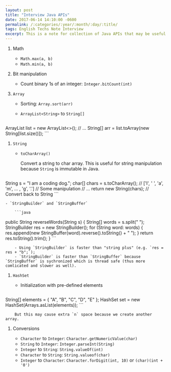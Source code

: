 ```yaml
---
layout: post
title: "Interview Java APIs"
date: 2017-06-14 14:10:00 -0600
permalink: /:categories/:year/:month/:day/:title/
tags: English Techs Note Interview
excerpt: This is a note for collection of Java APIs that may be useful in coding interviews.
---
```


1. Math

    - `Math.max(a, b)`
    - `Math.min(a, b)`

1. Bit manipulation

    - Count binary 1s of an integer: `Integer.bitCount(int)`

1. `Array`

    - Sorting: `Array.sort(arr)`

    - `ArrayList<String>` to `String[]`

        ```java
ArrayList<String> list = new ArrayList<>();
// ...
String[] arr = list.toArray(new String[list.size()]);
        ```

1. `String`

    - `toCharArray()`

        Convert a string to char array. This is useful for string manipulation because `String` is immutable in Java.

        ```java
String s = "I am a coding dog.";
char[] chars = s.toCharArray(); // ['I', ' ', 'a', 'm', ... , 'g', '.']
// Some manipulation
// ...
return new String(chars); // Convert back to String
        ```

    - `StringBuilder` and `StringBuffer`

        ```java
public String reverseWords(String s) {
  String[] words = s.split(" ");
  StringBuilder res = new StringBuilder();
  for (String word: words) {
          res.append(new StringBuffer(word).reverse().toString() + " ");
  }
  return res.toString().trim();
}
        ```

        - Using `StringBuilder` is faster than "string plus" (e.g. `res = res + "b";`);
        - `StringBuilder` is faster than `StringBuffer` because `StringBuffer` is sychronized which is thread safe (thus more comlicated and slower as well).

1. `HashSet`

    - Initialization with pre-defined elements

        ```java
String[] elements = { "A", "B", "C", "D", "E" };
HashSet set = new HashSet(Arrays.asList(elements));
        ```

        But this may cause extra `n` space because we create another array.

1. Conversions

    - `Character` to `Integer`: `Character.getNumericValue(char)`
    - `String` to `Integer`: `Integer.parseInt(String)`
    - `Integer` to `String`: `String.valueOf(int)`
    - `Character` to `String`: `String.valueof(char)`
    - `Integer` to `Character`: `Character.forDigit(int, 10)` or `(char)(int + '0')`
